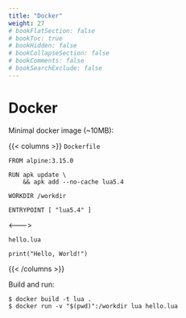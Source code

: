 ```yaml
---
title: "Docker"
weight: 27
# bookFlatSection: false
# bookToc: true
# bookHidden: false
# bookCollapseSection: false
# bookComments: false
# bookSearchExclude: false
---
```


# Docker

Minimal docker image (~10MB):

{{< columns >}}
`Dockerfile`

    FROM alpine:3.15.0

    RUN apk update \
        && apk add --no-cache lua5.4

    WORKDIR /workdir

    ENTRYPOINT [ "lua5.4" ]

<--->

`hello.lua`

    print("Hello, World!")
{{< /columns >}}

Build and run:

    $ docker build -t lua .
    $ docker run -v "$(pwd)":/workdir lua hello.lua
